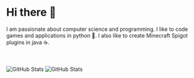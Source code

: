 # Hi there 👋
I am passionate about computer science and programming. I like to code games and applications in python 🐍. I also like to create Minecraft Spigot plugins in java ☕️.

<br><br>
![GitHub Stats](https://github-readme-stats.vercel.app/api?username=gab4000&show_icons=true&icon_color=34A2F9&title_color=34A2F9&text_color=FFFFFF&include_all_commits=true&hide_border=true&theme=dark#gh-dark-mode-only)
![GitHub Stats](https://github-readme-stats.vercel.app/api?username=gab4000&show_icons=true&icon_color=0080E4&title_color=0080E4&text_color=000000&include_all_commits=true&hide_border=true&theme=default#gh-light-mode-only)

<!--
**gab4000/gab4000** is a ✨ _special_ ✨ repository because its `README.md` (this file) appears on your GitHub profile.

Here are some ideas to get you started:

- 🔭 I’m currently working on ...
- 🌱 I’m currently learning ...
- 👯 I’m looking to collaborate on ...
- 🤔 I’m looking for help with ...
- 💬 Ask me about ...
- 📫 How to reach me: ...
- 😄 Pronouns: ...
- ⚡ Fun fact: ...
-->
